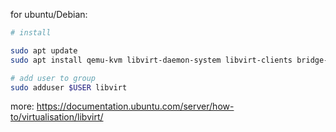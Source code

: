 for ubuntu/Debian:

```bash
# install

sudo apt update
sudo apt install qemu-kvm libvirt-daemon-system libvirt-clients bridge-utils virt-manager

# add user to group
sudo adduser $USER libvirt
```

more: https://documentation.ubuntu.com/server/how-to/virtualisation/libvirt/

